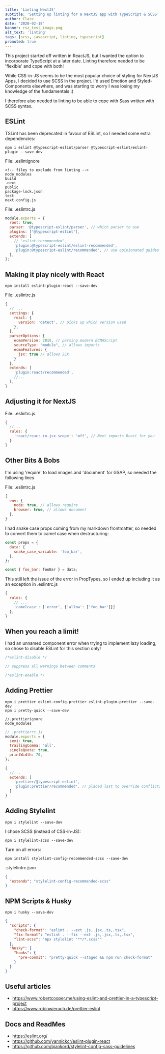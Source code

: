 ```yaml
---
title: 'Linting NextJS'
subtitle: 'Setting up linting for a NextJS app with TypeScript & SCSS'
author: Clare
date: '2020-02-18'
banner: rsz_test_image.png
alt_text: 'linting'
tags: [scss, javascript, linting, typescript]
promoted: true
---
```


This project started off written in ReactJS, but I wanted the option to incorporate TypeScript at a later date. Linting therefore needed to be 'flexible' and cope with both!

While CSS-in-JS seems to be the most popular choice of styling for NextJS Apps, I decided to use SCSS in the project. I'd used Emotion and Styled-Components elsewhere, and was starting to worry I was losing my knowledge of the fundamentals :)

I therefore also needed to linting to be able to cope with Sass written with SCSS syntax.

## ESLint

TSLint has been deprecated in favour of ESLint, so I needed some extra dependencies:

```
npm i eslint @typescript-eslint/parser @typescript-eslint/eslint-plugin --save-dev
```

File: .eslintignore

```
<!-- files to exclude from linting -->
node_modules
build
.next
public
package-lock.json
test
next.config.js
```

File: .eslintrc.js

```javascript
module.exports = {
  root: true,
  parser: '@typescript-eslint/parser', // which parser to use
  plugins: ['@typescript-eslint'],
  extends: [
    // 'eslint:recommended',
    'plugin:@typescript-eslint/eslint-recommended',
    'plugin:@typescript-eslint/recommended', // use opinionated guides
  ],
};
```

## Making it play nicely with React

```
npm install eslint-plugin-react --save-dev
```

File: .eslintrc.js

```javascript
{
  // ...
  settings: {
    react: {
      version: 'detect', // picks up which version used
    },
  },
  parserOptions: {
    ecmaVersion: 2018, // parsing modern ECMAScript
    sourceType: "module", // allows imports
    ecmaFeatures: {
      jsx: true // allows JSX
    }
  },
  extends: [
    'plugin:react/recommended',
    //...
  ],
}
```

## Adjusting it for NextJS

File: .eslintrc.js

```javascript
{
  //...
  rules: {
    'react/react-in-jsx-scope': 'off', // Next imports React for you
  }
}
```

## Other Bits & Bobs

I'm using 'require' to load images and 'document' for GSAP, so needed the following lines

File: .eslintrc.js

```javascript
{
  env: {
    node: true, // allows require
    browser: true, // allows document
  },
}
```

I had snake case props coming from my markdown frontmatter, so needed to convert them to camel case when destructuring:

```javascript
const props = {
  data: {
    snake_case_variable: 'foo_bar',
  },
};

const { foo_bar: fooBar } = data;
```

This still left the issue of the error in PropTypes, so I ended up including it as an exception in .eslintrc.js

```javascript
{
  rules: {
    // ...
    'camelcase': ['error', {'allow': ['foo_bar']}]
  },
}
```

## When you reach a limit!

I had an unnamed component error when trying to implement lazy loading, so chose to disable ESLint for this section only!

```javascript
/*eslint-disable */

// suppress all warnings between comments

/*eslint-enable */
```

## Adding Prettier

```
npm i prettier eslint-config-prettier eslint-plugin-prettier --save-dev
npm i pretty-quick --save-dev
```

```
//.prettierignore
node_modules
```

```javascript
// .prettierrc.js
module.exports = {
  semi: true,
  trailingComma: 'all',
  singleQuote: true,
  printWidth: 70,
};
```

```javascript
{
  //...
  extends: [
    'prettier/@typescript-eslint',
    'plugin:prettier/recommended', // placed last to override conflicts
  ]
}
```

## Adding Stylelint

```
npm i stylelint --save-dev
```

I chose SCSS (instead of CSS-in-JS):

```
npm i stylelint-scss --save-dev
```

Turn on all errors:

```
npm install stylelint-config-recommended-scss --save-dev
```

.stylelintrc.json

```json
{
  "extends": "stylelint-config-recommended-scss"
}
```

## NPM Scripts & Husky

```
npm i husky --save-dev
```

```json
{
  "scripts": {
    "check-format": "eslint . --ext .js,.jsx,.ts,.tsx",
    "fix-format": "eslint . --fix --ext .js,.jsx,.ts,.tsx",
    "lint-scss": "npx stylelint '**/*.scss'"
  },
  "husky": {
    "hooks": {
      "pre-commit": "pretty-quick --staged && npm run check-format"
    }
  }
}
```

## Useful articles

- https://www.robertcooper.me/using-eslint-and-prettier-in-a-typescript-project
- https://www.robinwieruch.de/prettier-eslint

## Docs and ReadMes

- https://eslint.org/
- https://github.com/yannickcr/eslint-plugin-react
- https://github.com/bjankord/stylelint-config-sass-guidelines
